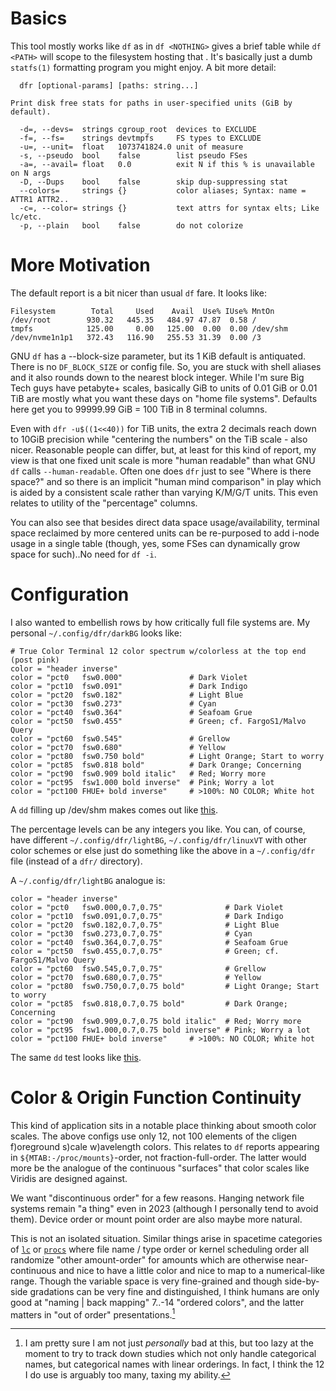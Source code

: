 Basics
======

This tool mostly works like `df` as in `df <NOTHING>` gives a brief table while
`df <PATH>` will scope to the filesystem hosting that <PATH>.  It's basically
just a dumb `statfs(1)` formatting program you might enjoy.  A bit more detail:
```
  dfr [optional-params] [paths: string...]

Print disk free stats for paths in user-specified units (GiB by default).

  -d=, --devs=  strings cgroup_root  devices to EXCLUDE
  -f=, --fs=    strings devtmpfs     FS types to EXCLUDE
  -u=, --unit=  float   1073741824.0 unit of measure
  -s, --pseudo  bool    false        list pseudo FSes
  -a=, --avail= float   0.0          exit N if this % is unavailable on N args
  -D, --Dups    bool    false        skip dup-suppressing stat
  --colors=     strings {}           color aliases; Syntax: name = ATTR1 ATTR2..
  -c=, --color= strings {}           text attrs for syntax elts; Like lc/etc.
  -p, --plain   bool    false        do not colorize
```

More Motivation
===============

The default report is a bit nicer than usual `df` fare.  It looks like:
```
Filesystem        Total     Used    Avail  Use% IUse% MntOn
/dev/root        930.32   445.35   484.97 47.87  0.58 /
tmpfs            125.00     0.00   125.00  0.00  0.00 /dev/shm
/dev/nvme1n1p1   372.43   116.90   255.53 31.39  0.00 /3
```
GNU `df` has a --block-size parameter, but its 1 KiB default is antiquated.
There is no `DF_BLOCK_SIZE` or config file.  So, you are stuck with shell
aliases and it also rounds down to the nearest block integer.  While I'm sure
Big Tech guys have petabyte+ scales, basically GiB to units of 0.01 GiB or
0.01 TiB are mostly what you want these days on "home file systems".  Defaults
here get you to 99999.99 GiB = 100 TiB in 8 terminal columns.

Even with `dfr -u$((1<<40))` for TiB units, the extra 2 decimals reach down to
10GiB precision while "centering the numbers" on the TiB scale - also nicer.
Reasonable people can differ, but, at least for this kind of report, my view is
that one fixed unit scale is more "human readable" than what GNU `df` calls
`--human-readable`.  Often one does `dfr` just to see "Where is there space?"
and so there is an implicit "human mind comparison" in play which is aided by
a consistent scale rather than varying K/M/G/T units.  This even relates to
utility of the "percentage" columns.

You can also see that besides direct data space usage/availability, terminal
space reclaimed by more centered units can be re-purposed to add i-node usage
in a single table (though, yes, some FSes can dynamically grow space for
such)..No need for `df -i`.

Configuration
=============

I also wanted to embellish rows by how critically full file systems are.  My
personal `~/.config/dfr/darkBG` looks like:
```
# True Color Terminal 12 color spectrum w/colorless at the top end (post pink)
color = "header inverse"
color = "pct0   fsw0.000"               # Dark Violet
color = "pct10  fsw0.091"               # Dark Indigo
color = "pct20  fsw0.182"               # Light Blue
color = "pct30  fsw0.273"               # Cyan
color = "pct40  fsw0.364"               # Seafoam Grue
color = "pct50  fsw0.455"               # Green; cf. FargoS1/Malvo Query
color = "pct60  fsw0.545"               # Grellow
color = "pct70  fsw0.680"               # Yellow
color = "pct80  fsw0.750 bold"          # Light Orange; Start to worry
color = "pct85  fsw0.818 bold"          # Dark Orange; Concerning
color = "pct90  fsw0.909 bold italic"   # Red; Worry more
color = "pct95  fsw1.000 bold inverse"  # Pink; Worry a lot
color = "pct100 FHUE+ bold inverse"     # >100%: NO COLOR; White hot
```
A `dd` filling up /dev/shm makes comes out like [this](doc/dfrDark.png).

The percentage levels can be any integers you like.  You can, of course, have
different `~/.config/dfr/lightBG`, `~/.config/dfr/linuxVT` with other color
schemes or else just do something like the above in a `~/.config/dfr` file
(instead of a `dfr/` directory).

A `~/.config/dfr/lightBG` analogue is:
```
color = "header inverse"
color = "pct0   fsw0.000,0.7,0.75"              # Dark Violet
color = "pct10  fsw0.091,0.7,0.75"              # Dark Indigo
color = "pct20  fsw0.182,0.7,0.75"              # Light Blue
color = "pct30  fsw0.273,0.7,0.75"              # Cyan
color = "pct40  fsw0.364,0.7,0.75"              # Seafoam Grue
color = "pct50  fsw0.455,0.7,0.75"              # Green; cf. FargoS1/Malvo Query
color = "pct60  fsw0.545,0.7,0.75"              # Grellow
color = "pct70  fsw0.680,0.7,0.75"              # Yellow
color = "pct80  fsw0.750,0.7,0.75 bold"         # Light Orange; Start to worry
color = "pct85  fsw0.818,0.7,0.75 bold"         # Dark Orange; Concerning
color = "pct90  fsw0.909,0.7,0.75 bold italic"  # Red; Worry more
color = "pct95  fsw1.000,0.7,0.75 bold inverse" # Pink; Worry a lot
color = "pct100 FHUE+ bold inverse"     # >100%: NO COLOR; White hot
```
The same `dd` test looks like [this](doc/dfrLight.png).

Color & Origin Function Continuity
==================================
This kind of application sits in a notable place thinking about smooth color
scales.  The above configs use only 12, not 100 elements of the cligen
f)oreground s)cale w)avelength colors.  This relates to `df` reports appearing
in `${MTAB:-/proc/mounts}`-order, not fraction-full-order.  The latter would
more be the analogue of the continuous "surfaces" that color scales like Viridis
are designed against.

We want "discontinuous order" for a few reasons.  Hanging network file systems
remain "a thing" even in 2023 (although I personally tend to avoid them).
Device order or mount point order are also maybe more natural.

This is not an isolated situation.  Similar things arise in spacetime categories
of [`lc`](https://github.com/c-blake/lc) or
[`procs`](https://github.com/c-blake/procs) where file name / type order or
kernel scheduling order all randomize "other amount-order" for amounts which are
otherwise near-continuous and nice to have a little color and nice to map to a
numerical-like range.  Though the variable space is very fine-grained and though
side-by-side gradations can be very fine and distinguished, I think humans are
only good at "naming | back mapping" 7..-14 "ordered colors", and the latter
matters in "out of order" presentations.[^1]

[^1]: I am pretty sure I am not just *personally* bad at this, but too lazy at
the moment to try to track down studies which not only handle categorical names,
but categorical names with linear orderings.  In fact, I think the 12 I do use
is arguably too many, taxing my ability.

